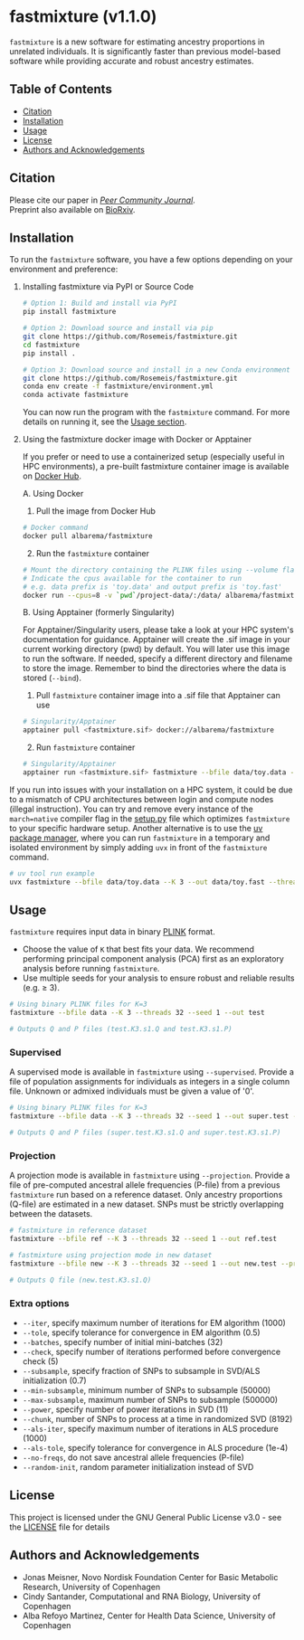 # fastmixture (v1.1.0)
`fastmixture` is a new software for estimating ancestry proportions in unrelated individuals. It is significantly faster than previous model-based software while providing accurate and robust ancestry estimates.


## Table of Contents
- [Citation](#citation)
- [Installation](#installation)
- [Usage](#usage)
- [License](#license)
- [Authors and Acknowledgements](#authors-and-acknowledgements)

## Citation
Please cite our paper in [*Peer Community Journal*](https://peercommunityjournal.org/articles/10.24072/pcjournal.503/).\
Preprint also available on [BioRxiv](https://doi.org/10.1101/2024.07.08.602454).

## Installation 
To run the `fastmixture` software, you have a few options depending on your environment and preference:

1. Installing fastmixture via PyPI or Source Code

   ```bash
   # Option 1: Build and install via PyPI
   pip install fastmixture

   # Option 2: Download source and install via pip
   git clone https://github.com/Rosemeis/fastmixture.git
   cd fastmixture
   pip install .
   
   # Option 3: Download source and install in a new Conda environment
   git clone https://github.com/Rosemeis/fastmixture.git
   conda env create -f fastmixture/environment.yml
   conda activate fastmixture
   ```
   
   You can now run the program with the `fastmixture` command. For more details on running it, see the [Usage section](#usage). 


2. Using the fastmixture docker image with Docker or Apptainer
   
   If you prefer or need to use a containerized setup (especially useful in HPC environments), a pre-built fastmixture container image is available on [Docker Hub](https://hub.docker.com/repository/docker/albarema/fastmixture/general).

   A. Using Docker 
   1. Pull the image from  Docker Hub

   ```bash
   # Docker command
   docker pull albarema/fastmixture
   ```

   2. Run the  `fastmixture` container

   ```bash
   # Mount the directory containing the PLINK files using --volume flag (e.g. `pwd`/project-data/) 
   # Indicate the cpus available for the container to run
   # e.g. data prefix is 'toy.data' and output prefix is 'toy.fast'
   docker run --cpus=8 -v `pwd`/project-data/:/data/ albarema/fastmixture fastmixture --bfile data/toy.data --K 3 --out data/toy.fast --threads 8
   ```

   B. Using Apptainer (formerly Singularity)

   For Apptainer/Singularity users, please take a look at your HPC system's documentation for guidance. Apptainer will create the .sif image in your current working directory (pwd) by default. You will later use this image to run the software. If needed, specify a different directory and filename to store the image. Remember to bind the directories where the data is stored (`--bind`). 

   1. Pull `fastmixture` container image into a .sif file that Apptainer can use

   ```bash
   # Singularity/Apptainer
   apptainer pull <fastmixture.sif> docker://albarema/fastmixture
   ```
   2. Run  `fastmixture` container
   
   ```bash
   # Singularity/Apptainer
   apptainer run <fastmixture.sif> fastmixture --bfile data/toy.data --K 3 --out data/toy.fast --threads 8
   ```

If you run into issues with your installation on a HPC system, it could be due to a mismatch of CPU architectures between login and compute nodes (illegal instruction). You can try and remove every instance of the `march=native` compiler flag in the [setup.py](./setup.py) file which optimizes `fastmixture` to your specific hardware setup. Another alternative is to use the [uv package manager](https://docs.astral.sh/uv/), where you can run `fastmixture` in a temporary and isolated environment by simply adding `uvx` in front of the `fastmixture` command.

```bash
# uv tool run example
uvx fastmixture --bfile data/toy.data --K 3 --out data/toy.fast --threads 8
```

## Usage
`fastmixture` requires input data in binary [PLINK](https://www.cog-genomics.org/plink/1.9/input#bed) format. 
- Choose the value of `K` that best fits your data. We recommend performing principal component analysis (PCA) first as an exploratory analysis before running `fastmixture`.
- Use multiple seeds for your analysis to ensure robust and reliable results (e.g. ≥ 3).

```bash
# Using binary PLINK files for K=3
fastmixture --bfile data --K 3 --threads 32 --seed 1 --out test

# Outputs Q and P files (test.K3.s1.Q and test.K3.s1.P)
```

### Supervised
A supervised mode is available in `fastmixture` using `--supervised`. Provide a file of population assignments for individuals as integers in a single column file. Unknown or admixed individuals must be given a value of '0'.

```bash
# Using binary PLINK files for K=3
fastmixture --bfile data --K 3 --threads 32 --seed 1 --out super.test --supervised data.labels

# Outputs Q and P files (super.test.K3.s1.Q and super.test.K3.s1.P)
```

### Projection
A projection mode is available in `fastmixture` using `--projection`. Provide a file of pre-computed ancestral allele frequencies (P-file) from a previous `fastmixture` run based on a reference dataset. Only ancestry proportions (Q-file) are estimated in a new dataset. SNPs must be strictly overlapping between the datasets.

```bash
# fastmixture in reference dataset
fastmixture --bfile ref --K 3 --threads 32 --seed 1 --out ref.test

# fastmixture using projection mode in new dataset
fastmixture --bfile new --K 3 --threads 32 --seed 1 --out new.test --projection ref.test.K3.s1.P

# Outputs Q file (new.test.K3.s1.Q)
```

### Extra options
* `--iter`, specify maximum number of iterations for EM algorithm (1000)
* `--tole`, specify tolerance for convergence in EM algorithm (0.5)
* `--batches`, specify number of initial mini-batches (32)
* `--check`, specify number of iterations performed before convergence check (5)
* `--subsample`, specify fraction of SNPs to subsample in SVD/ALS initialization (0.7)
* `--min-subsample`, minimum number of SNPs to subsample (50000)
* `--max-subsample`, maximum number of SNPs to subsample (500000)
* `--power`, specify number of power iterations in SVD (11)
* `--chunk`, number of SNPs to process at a time in randomized SVD (8192)
* `--als-iter`, specify maximum number of iterations in ALS procedure (1000)
* `--als-tole`, specify tolerance for convergence in ALS procedure (1e-4)
* `--no-freqs`, do not save ancestral allele frequencies (P-file)
* `--random-init`, random parameter initialization instead of SVD

## License
This project is licensed under the GNU General Public License v3.0 - see the [LICENSE](./LICENSE) file for details

## Authors and Acknowledgements
- Jonas Meisner, Novo Nordisk Foundation Center for Basic Metabolic Research, University of Copenhagen 
- Cindy Santander, Computational and RNA Biology, University of Copenhagen
- Alba Refoyo Martinez, Center for Health Data Science, University of Copenhagen 
